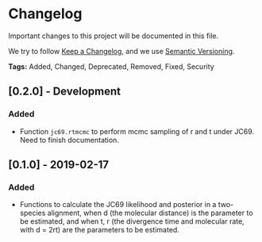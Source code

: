 # Changelog
Important changes to this project will be documented in this file.

We try to follow [Keep a Changelog](https://keepachangelog.com/en/1.0.0/),
and we use [Semantic Versioning](https://semver.org/spec/v2.0.0.html).

**Tags:** Added, Changed, Deprecated, Removed, Fixed, Security

## [0.2.0] - Development
### Added
- Function `jc69.rtmcmc` to perform mcmc sampling of r and t under JC69. Need
to finish documentation.

## [0.1.0] - 2019-02-17
### Added
- Functions to calculate the JC69 likelihood and posterior in a two-species
alignment, when d (the molecular distance) is the parameter to be estimated,
and when t, r (the divergence time and molecular rate, with d = 2rt) are the
parameters to be estimated.
